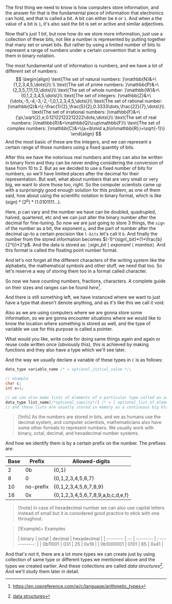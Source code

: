 The first thing we need to know is how computers store information, and the answer for that is the fundamental piece of information that electronics can hold, and that is called a bit. A bit can either be `0` or `1`. And when a the value of a bit is `1`, it's also said the bit is set or active and similar adjectives.

Now that's just 1 bit, but now how do we store more information, just use a collection of these bits, not like a number is represented by putting together that many set or unset bits. But rather by using a limited number of bits to represent a range of numbers under a certain convention that is writing them in binary notation.

The most fundamental unit of information is numbers, and we have a lot of different set of numbers:
$$
\begin{align}
\text{The set of natural numbers: }\mathbb{N}&=\{1,2,3,4,5,\dots\}\\ \\
\text{The set of prime numbers: }\mathbb{P}&=\{2,3,5,7,11,13,\dots\}\\
\text{The set of whole number: }\mathbb{W}&=\{0,1,2,3,4,5,\dots\}\\
\text{The set of integers: }\mathbb{Z}&=\{\dots,-5,-4,-3,-2,-1,0,1,2,3,4,5,\dots\}\\
\text{The set of rational number: }\mathbb{Q}&=\{-\frac{1}{2},\frac{5}{2},0.3333\dots,\frac{22}{7},\dots\}\\
\text{The set of irrational numbers: }\mathbb{F}&=\{\pi,\sqrt{2},e,0.12122122212222\dots,\dots\}\\
\text{The set of real numbers: }\mathbb{R}&=\mathbb{Q}\cup\mathbb{F}\\
\text{The set of complex numbers: }\mathbb{C}&=\{a+ib\mid a,b\in\mathbb{R};i=\sqrt{-1}\}
\end{align}
$$
And the most basic of these are the integers, and we can represent a certain range of those numbers using a fixed quantity of bits.

After this we have the notorious real numbers and they can also be written in binary form and they can be never ending considering the conversion of base from 10 to 2. But as we decided to use a fixed number of bits for numbers, so we'll have limited places after the decimal for their representation. But wait, what about numbers that are very small or very big, we want to store those too, right. So the computer scientists came up with a surprisingly good enough solution for this problem, as one of them said, how about using the scientific notation in binary format, which is like $(sign)* (2^p)*(1.0101111\dots)$.

Here, p can vary and the number we have can be doubled, quadrupled, halved, quartered, etc and we can just alter the binary number after the decimal for fine-tuning. So now we are just going to store 3 things, the `sign` of the number as a bit, the exponent `p`, and the part of number after the decimal up-to a certain precision like `l-bits` let's call it `b`. And finally the number from the stored information becomes $(-1)^{sign\_bit}*(1+\frac{b}{2^l})*2^p$. And the data is stored as: $\mid sign\_bit\mid exponant\mid mantisa\mid$. And this format is called the floating point number format.

And let's not forget all the different characters of the writing system like the alphabets, the mathematical symbols and other stuff, we need that too. So let's reserve a way of storing them too in a format called character.

So now we have counting numbers, fractions, characters. A complete guide on their sizes and ranges can be found _here[^1]_.

And there is still something left, we have instanced where we want to just have a type that doesn't denote anything, and as it's like this we call it void.

Also as we are using computers where we are gonna store some information, so we are gonna encounter situations where we would like to know the location where something is stored as well, and the type of variable we use for this purpose is called a pointer.

What would you like, write code for doing same things again and again or reuse code written once (obviously this), this is achieved by making functions and they also have a type which we'll see later.

And the way we usually declare a variable of these types in `C` is as follows:
```c
data_type variable_name /* = optional_initial_value */;

// example
char c;
int x=1;

// we can also make lists of elements of a particular type called an array as follows
data_type list_name[/*optional_capcity*/] /* = { optional_list_of_elements_coma_seperated_qty_less_than_or_equal_to_capacity } */;
// and these lists are usually stored in memory as a continuous big block divided into pieces for each element
```

> [!info] As the numbers are stored in bits, and we as humans use the decimal system, and computer scientists, mathematicians also have some other formats to represent numbers. We usually work with binary, octal, decimal, and hexadecimal number systems.

 And how we identify them is by a certain prefix on the number. The prefixes are:
 
| Base | Prefix    | Allowed-digits                    |
| ---- | --------- | --------------------------------- |
| 2    | 0b        | {0,1}                             |
| 8    | 0         | {0,1,2,3,4,5,6,7}                 |
| 10   | no-prefix | {0,1,2,3,4,5,6,7,8,9}             |
| 16   | 0x        | {0,1,2,3,4,5,6,7,8,9,a,b,c,d,e,f} | 

> [!note] in case of hexadecimal number we can also use capital letters instead of small but it is considered good practice to stick with one throughout.

> [!Example]+ Examples
> 
> | binary    | octal | decimal   | hexadecimal    |
> | :-------: | :-:   | :-------: | : -----------: |
> | 0b11001   | 031   | 25        | 0x19           |
> | 0b1000001 | 0101  | 65        | 0x41           |

And that's not it, there are a lot more types we can create just by using collection of same type or different types we mentioned above and the types we created earlier. And these collections are called _data structures[^2]_. And we'll study them later in detail.

[^1]: https://en.cppreference.com/w/c/language/arithmetic_types
[^2]: [data structures](data-structures.md)